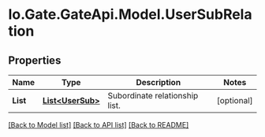 
# Io.Gate.GateApi.Model.UserSubRelation

## Properties

Name | Type | Description | Notes
------------ | ------------- | ------------- | -------------
**List** | [**List&lt;UserSub&gt;**](UserSub.md) | Subordinate relationship list. | [optional] 

[[Back to Model list]](../README.md#documentation-for-models)
[[Back to API list]](../README.md#documentation-for-api-endpoints)
[[Back to README]](../README.md)
